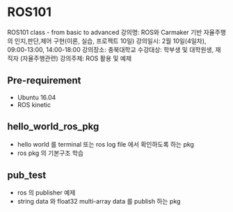 # ROS101
ROS101 class - from basic to advanced 
강의명: ROS와 Carmaker 기반 자율주행의 인지,판단,제어 구현(이론, 실습, 프로젝트 10일)​
강의일시: 2월 10일(4일차), 09:00-13:00, 14:00-18:00
강의장소: 충북대학교
수강대상: 학부생 및 대학원생, 재직자 (자율주행관련) 
강의주제: ROS 활용 및 예제

## Pre-requirement
- Ubuntu 16.04
- ROS kinetic

## hello_world_ros_pkg
- hello world 를 terminal 또는 ros log file 에서 확인하도록 하는 pkg
- ros pkg 의 기본구조 학습

## pub_test
- ros 의 publisher 예제
- string data 와 float32 multi-array data 를 publish 하는 pkg